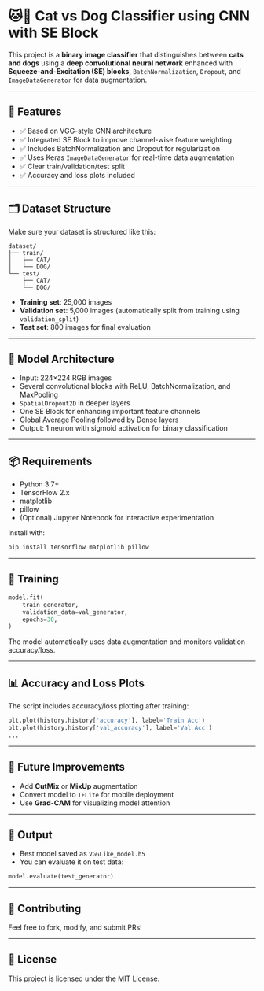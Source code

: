 # 🐱🐶 Cat vs Dog Classifier using CNN with SE Block

This project is a **binary image classifier** that distinguishes between **cats and dogs** using a **deep convolutional neural network** enhanced with **Squeeze-and-Excitation (SE) blocks**, `BatchNormalization`, `Dropout`, and `ImageDataGenerator` for data augmentation.

---

## 🚀 Features

- ✅ Based on VGG-style CNN architecture
- ✅ Integrated SE Block to improve channel-wise feature weighting
- ✅ Includes BatchNormalization and Dropout for regularization
- ✅ Uses Keras `ImageDataGenerator` for real-time data augmentation
- ✅ Clear train/validation/test split
- ✅ Accuracy and loss plots included

---

## 🗂 Dataset Structure

Make sure your dataset is structured like this:

```
dataset/
├── train/
│   ├── CAT/
│   └── DOG/
└── test/
    ├── CAT/
    └── DOG/
```

- **Training set**: 25,000 images
- **Validation set**: 5,000 images (automatically split from training using `validation_split`)
- **Test set**: 800 images for final evaluation

---

## 🧠 Model Architecture

- Input: 224×224 RGB images
- Several convolutional blocks with ReLU, BatchNormalization, and MaxPooling
- `SpatialDropout2D` in deeper layers
- One SE Block for enhancing important feature channels
- Global Average Pooling followed by Dense layers
- Output: 1 neuron with sigmoid activation for binary classification

---

## 📦 Requirements

- Python 3.7+
- TensorFlow 2.x
- matplotlib
- pillow
- (Optional) Jupyter Notebook for interactive experimentation

Install with:

```bash
pip install tensorflow matplotlib pillow
```

---

## 🧪 Training

```python
model.fit(
    train_generator,
    validation_data=val_generator,
    epochs=30,
)
```

The model automatically uses data augmentation and monitors validation accuracy/loss.

---

## 📊 Accuracy and Loss Plots

The script includes accuracy/loss plotting after training:

```python
plt.plot(history.history['accuracy'], label='Train Acc')
plt.plot(history.history['val_accuracy'], label='Val Acc')
...
```

---

## 🧬 Future Improvements

- Add **CutMix** or **MixUp** augmentation
- Convert model to `TFLite` for mobile deployment
- Use **Grad-CAM** for visualizing model attention

---

## 📁 Output

- Best model saved as `VGGLike_model.h5`
- You can evaluate it on test data:

```python
model.evaluate(test_generator)
```

---

## 🤝 Contributing

Feel free to fork, modify, and submit PRs!

---

## 📜 License

This project is licensed under the MIT License.
